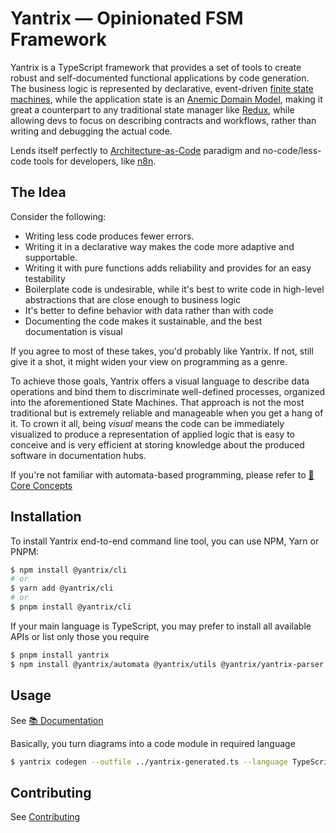 # Yantrix &mdash; Opinionated FSM Framework

Yantrix is a TypeScript framework that provides a set of tools to create robust and self-documented functional
applications by code generation.
The business logic is represented by declarative,
event-driven [finite state machines](https://en.wikipedia.org/wiki/Finite-state_machine), while the application state is
an [Anemic Domain Model](https://en.wikipedia.org/wiki/Anemic_domain_model), making it great a counterpart to any
traditional state manager like [Redux](https://redux.js.org/), while allowing devs to focus on describing contracts and
workflows, rather than writing and debugging the
actual code.

Lends itself perfectly to [Architecture-as-Code](https://jondavid-black.github.io/AaC/) paradigm and no-code/less-code
tools for developers, like [n8n](https://github.com/n8n-io/n8n).

## The Idea

Consider the following:

-   Writing less code produces fewer errors.
-   Writing it in a declarative way makes the code more adaptive and supportable.
-   Writing it with pure functions adds reliability and provides for an easy testability
-   Boilerplate code is undesirable, while it's best to write code in high-level abstractions that are close enough to business logic
-   It's better to define behavior with data rather than with code
-   Documenting the code makes it sustainable, and the best documentation is visual

If you agree to most of these takes, you'd probably like Yantrix. If not, still give it a shot, it might widen your view on programming as a genre.

To achieve those goals, Yantrix offers a visual language to describe data operations and bind them to discriminate well-defined processes, organized into the aforementioned State Machines. That approach is not the most traditional but is extremely reliable and manageable when you get a hang of it. To crown it all, being _visual_ means the code can be immediately visualized to produce a representation of applied logic that is easy to conceive and is very efficient at storing knowledge about the produced software in documentation hubs.

If you're not familiar with automata-based programming, please refer to [🧠Core Concepts](https://tfcp68.github.io/yantrix/concepts/)

## Installation

To install Yantrix end-to-end command line tool, you can use NPM, Yarn or PNPM:

```bash
$ npm install @yantrix/cli
# or
$ yarn add @yantrix/cli
# or
$ pnpm install @yantrix/cli
```

If your main language is TypeScript, you may prefer to install all available APIs or list only those you require

```bash
$ pnpm install yantrix
$ npm install @yantrix/automata @yantrix/utils @yantrix/yantrix-parser
```

## Usage

See [📚 Documentation](https://tfcp68.github.io/yantrix/)

Basically, you turn diagrams into a code module in required language

```bash
$ yantrix codegen --outfile ../yantrix-generated.ts --language TypeScript --className SampleFSM --eval "A-->B"
```

## Contributing

See [Contributing](https://tfcp68.github.io/yantrix/contributing/)
